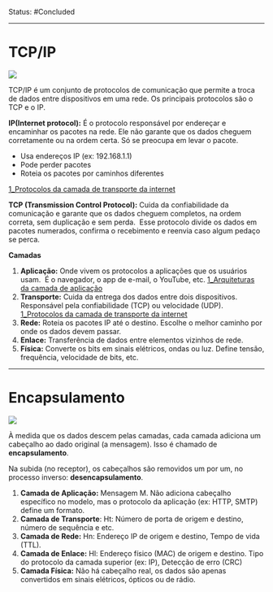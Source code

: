 Status: #Concluded 

___
# TCP/IP

![](https://lh7-rt.googleusercontent.com/docsz/AD_4nXfm0yiF7VCzT2a3-JAYru0-quEMlNGUffyxN3fS5Fw5FcE-dLzkcmRKVMUy9w_TElxVHpZoiixrmQQvHFQSTNLnfufA9-vIj1QFtH5j-5k5OO6kciHH31tXXDk5hjJlJ5ULqPUS?key=HrOhHC0_-ked6RNCpQ0o3PZn)

TCP/IP é um conjunto de protocolos de comunicação que permite a troca de dados entre dispositivos em uma rede. Os principais protocolos são o TCP e o IP.

**IP(Internet protocol):** É o protocolo responsável por endereçar e encaminhar os pacotes na rede. Ele não garante que os dados cheguem corretamente ou na ordem certa. Só se preocupa em levar o pacote.
- Usa endereços IP (ex: 192.168.1.1)
- Pode perder pacotes
- Roteia os pacotes por caminhos diferentes 

[1_Protocolos da camada de transporte da internet](../3_Camada%20de%20Transporte/1_Protocolos%20da%20camada%20de%20transporte%20da%20internet.md)

**TCP (Transmission Control Protocol):** Cuida da confiabilidade da comunicação e garante que os dados cheguem completos, na ordem correta, sem duplicação e sem perda.  Esse protocolo divide os dados em pacotes numerados, confirma o recebimento e reenvia caso algum pedaço se perca.

**Camadas**
1. **Aplicação:** Onde vivem os protocolos a aplicações que os usuários usam.  É o navegador, o app de e-mail, o YouTube, etc. [1_Arquiteturas da camada de aplicação](../2_Camada%20Aplicação/1_Arquiteturas%20da%20camada%20de%20aplicação.md)
2. **Transporte:** Cuida da entrega dos dados entre dois dispositivos. Responsável pela confiabilidade (TCP) ou velocidade (UDP). [1_Protocolos da camada de transporte da internet](../3_Camada%20de%20Transporte/1_Protocolos%20da%20camada%20de%20transporte%20da%20internet.md)
3. **Rede:** Roteia os pacotes IP até o destino. Escolhe o melhor caminho por onde os dados devem passar.
4. **Enlace:** Transferência de dados entre elementos vizinhos de rede.
5. **Física:** Converte os bits em sinais elétricos, ondas ou luz. Define tensão, frequência, velocidade de bits, etc.

___________________________________________________________________________
# Encapsulamento

![](https://lh7-rt.googleusercontent.com/docsz/AD_4nXfXDxDj8GdgLtFqpgESr7V211Ij_eflTjcu7TGmJPmWbHVgKl3nyTo7oGCvHfGQmf9RAsBDhGbJRqwAuKYkPsA4qHkgvenmcHmo6KOLdgcm8wHsx0WU_--fsg_nmyjROetFATgu?key=HrOhHC0_-ked6RNCpQ0o3PZn)

À medida que os dados descem pelas camadas, cada camada adiciona um cabeçalho ao dado original (a mensagem). Isso é chamado de **encapsulamento**.

Na subida (no receptor), os cabeçalhos são removidos um por um, no processo inverso: **desencapsulamento**.

1. **Camada de Aplicação:** Mensagem M. Não adiciona cabeçalho específico no modelo, mas o protocolo da aplicação (ex: HTTP, SMTP) define um formato.
2. **Camada de Transporte**: Ht: Número de porta de origem e destino, número de sequência e etc.
3. **Camada de Rede:** Hn: Endereço IP de origem e destino, Tempo de vida (TTL).
4. **Camada de Enlace:** Hl: Endereço físico (MAC) de origem e destino. Tipo do protocolo da camada superior (ex: IP), Detecção de erro (CRC)
5. **Camada Física:** Não há cabeçalho real, os dados são apenas convertidos em sinais elétricos, ópticos ou de rádio.